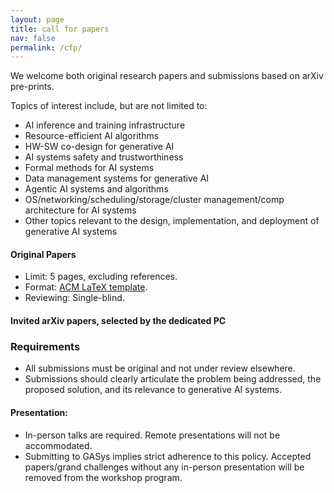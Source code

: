 ```yaml
---
layout: page
title: call for papers
nav: false
permalink: /cfp/
---
```


We welcome both original research papers and submissions based on arXiv pre-prints.

Topics of interest include, but are not limited to:
 - AI inference and training infrastructure
 - Resource-efficient AI algorithms
 - HW-SW co-design for generative AI
 - AI systems safety and trustworthiness
 - Formal methods for AI systems
 - Data management systems for generative AI
 - Agentic AI systems and algorithms
 - OS/networking/scheduling/storage/cluster management/comp architecture for AI systems
 - Other topics relevant to the design, implementation, and deployment of generative AI systems

#### Original Papers
- Limit: 5 pages, excluding references.
- Format: [ACM LaTeX template](https://www.acm.org/publications/proceedings-template).
- Reviewing: Single-blind.

#### Invited arXiv papers, selected by the dedicated PC

### Requirements

- All submissions must be original and not under review elsewhere.
- Submissions should clearly articulate the problem being addressed, the proposed solution, and its relevance to generative AI systems.

#### Presentation:

- In-person talks are required. Remote presentations will not be accommodated.
- Submitting to GASys implies strict adherence to this policy. Accepted papers/grand challenges without any in-person presentation will be removed from the workshop program.


